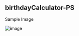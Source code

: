 ## birthdayCalculator-PS

Sample Image

![image](https://user-images.githubusercontent.com/92267723/209969883-8210afdb-1cdc-4dd4-b195-52ee76384c91.png)
